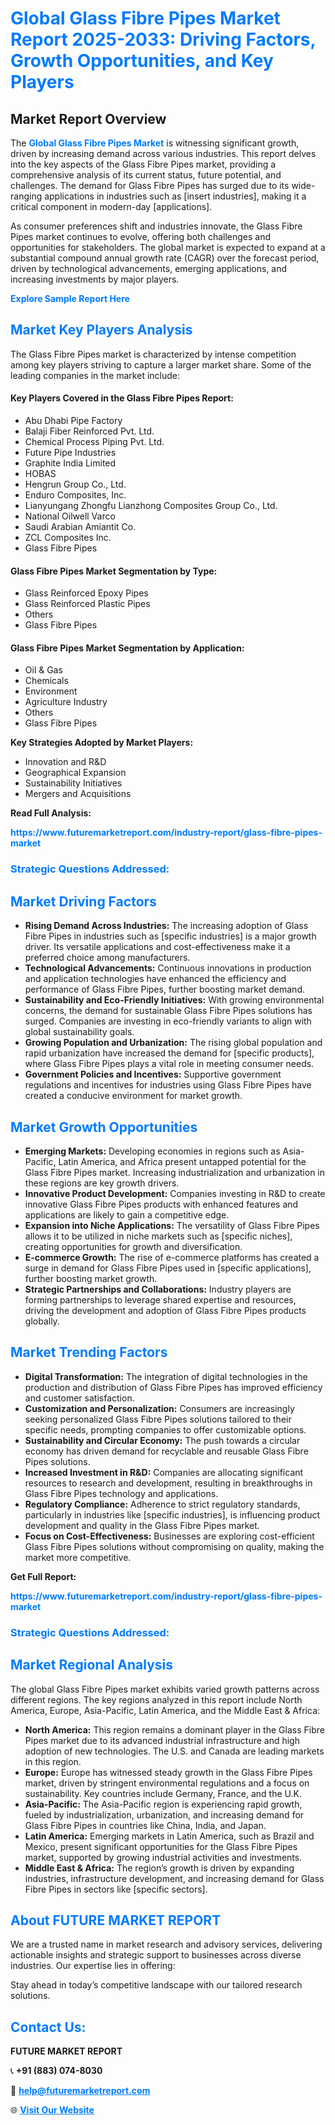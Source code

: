 <h1 style="color: #007BFF;">Global Glass Fibre Pipes Market Report 2025-2033: Driving Factors, Growth Opportunities, and Key Players</h1>

<section id="overview">
<h2>Market Report Overview</h2>
<p>The <a href="https://www.futuremarketreport.com/industry-report/glass-fibre-pipes-market" style="color: #007BFF; text-decoration: none;"><strong>Global Glass Fibre Pipes Market</strong></a> is witnessing significant growth, driven by increasing demand across various industries. This report delves into the key aspects of the Glass Fibre Pipes market, providing a comprehensive analysis of its current status, future potential, and challenges. The demand for Glass Fibre Pipes has surged due to its wide-ranging applications in industries such as [insert industries], making it a critical component in modern-day [applications].</p>
<p>As consumer preferences shift and industries innovate, the Glass Fibre Pipes market continues to evolve, offering both challenges and opportunities for stakeholders. The global market is expected to expand at a substantial compound annual growth rate (CAGR) over the forecast period, driven by technological advancements, emerging applications, and increasing investments by major players.</p>
</section>

<section id="overview">
<p><a href="https://www.futuremarketreport.com/request-sample/reportId=100216" style="color: #007BFF; text-decoration: none;"><strong>Explore Sample Report Here</strong></a></p>
</section>

<section id="key-players">
<h2 style="color: #007BFF;">Market Key Players Analysis</h2>
<p>The Glass Fibre Pipes market is characterized by intense competition among key players striving to capture a larger market share. Some of the leading companies in the market include:</p>
<h4>Key Players Covered in the Glass Fibre Pipes Report:</h4>
<ul><li>Abu Dhabi Pipe Factory</li><li>Balaji Fiber Reinforced Pvt. Ltd.</li><li>Chemical Process Piping Pvt. Ltd.</li><li>Future Pipe Industries</li><li>Graphite India Limited</li><li>HOBAS</li><li>Hengrun Group Co., Ltd.</li><li>Enduro Composites, Inc.</li><li>Lianyungang Zhongfu Lianzhong Composites Group Co., Ltd.</li><li>National Oilwell Varco</li><li>Saudi Arabian Amiantit Co.</li><li>ZCL Composites Inc.</li><li>Glass Fibre Pipes</li></ul>
<h4>Glass Fibre Pipes Market Segmentation by Type:</h4>
<ul><li>Glass Reinforced Epoxy Pipes</li><li>Glass Reinforced Plastic Pipes</li><li>Others</li><li>Glass Fibre Pipes</li></ul>

<h4>Glass Fibre Pipes Market Segmentation by Application:</h4>
<ul><li>Oil &amp; Gas</li><li>Chemicals</li><li>Environment</li><li>Agriculture Industry</li><li>Others</li><li>Glass Fibre Pipes</li></ul>
<p><strong>Key Strategies Adopted by Market Players:</strong></p>
<ul>
<li>Innovation and R&D</li>
<li>Geographical Expansion</li>
<li>Sustainability Initiatives</li>
<li>Mergers and Acquisitions</li>
</ul>
</section>

<section>
<p><strong>Read Full Analysis: </strong></p><a href="https://www.futuremarketreport.com/industry-report/glass-fibre-pipes-market" style="color: #007BFF; text-decoration: none;"><strong>https://www.futuremarketreport.com/industry-report/glass-fibre-pipes-market</strong></a>
<h3 style="color: #007BFF;">Strategic Questions Addressed:</h3>
</section>

<section id="driving-factors">
<h2 style="color: #007BFF;">Market Driving Factors</h2>
<ul>
<li><strong>Rising Demand Across Industries:</strong> The increasing adoption of Glass Fibre Pipes in industries such as [specific industries] is a major growth driver. Its versatile applications and cost-effectiveness make it a preferred choice among manufacturers.</li>
<li><strong>Technological Advancements:</strong> Continuous innovations in production and application technologies have enhanced the efficiency and performance of Glass Fibre Pipes, further boosting market demand.</li>
<li><strong>Sustainability and Eco-Friendly Initiatives:</strong> With growing environmental concerns, the demand for sustainable Glass Fibre Pipes solutions has surged. Companies are investing in eco-friendly variants to align with global sustainability goals.</li>
<li><strong>Growing Population and Urbanization:</strong> The rising global population and rapid urbanization have increased the demand for [specific products], where Glass Fibre Pipes plays a vital role in meeting consumer needs.</li>
<li><strong>Government Policies and Incentives:</strong> Supportive government regulations and incentives for industries using Glass Fibre Pipes have created a conducive environment for market growth.</li>
</ul>
</section>

<section id="growth-opportunities">
<h2 style="color: #007BFF;">Market Growth Opportunities</h2>
<ul>
<li><strong>Emerging Markets:</strong> Developing economies in regions such as Asia-Pacific, Latin America, and Africa present untapped potential for the Glass Fibre Pipes market. Increasing industrialization and urbanization in these regions are key growth drivers.</li>
<li><strong>Innovative Product Development:</strong> Companies investing in R&D to create innovative Glass Fibre Pipes products with enhanced features and applications are likely to gain a competitive edge.</li>
<li><strong>Expansion into Niche Applications:</strong> The versatility of Glass Fibre Pipes allows it to be utilized in niche markets such as [specific niches], creating opportunities for growth and diversification.</li>
<li><strong>E-commerce Growth:</strong> The rise of e-commerce platforms has created a surge in demand for Glass Fibre Pipes used in [specific applications], further boosting market growth.</li>
<li><strong>Strategic Partnerships and Collaborations:</strong> Industry players are forming partnerships to leverage shared expertise and resources, driving the development and adoption of Glass Fibre Pipes products globally.</li>
</ul>
</section>

<section id="trending-factors">
<h2 style="color: #007BFF;">Market Trending Factors</h2>
<ul>
<li><strong>Digital Transformation:</strong> The integration of digital technologies in the production and distribution of Glass Fibre Pipes has improved efficiency and customer satisfaction.</li>
<li><strong>Customization and Personalization:</strong> Consumers are increasingly seeking personalized Glass Fibre Pipes solutions tailored to their specific needs, prompting companies to offer customizable options.</li>
<li><strong>Sustainability and Circular Economy:</strong> The push towards a circular economy has driven demand for recyclable and reusable Glass Fibre Pipes solutions.</li>
<li><strong>Increased Investment in R&D:</strong> Companies are allocating significant resources to research and development, resulting in breakthroughs in Glass Fibre Pipes technology and applications.</li>
<li><strong>Regulatory Compliance:</strong> Adherence to strict regulatory standards, particularly in industries like [specific industries], is influencing product development and quality in the Glass Fibre Pipes market.</li>
<li><strong>Focus on Cost-Effectiveness:</strong> Businesses are exploring cost-efficient Glass Fibre Pipes solutions without compromising on quality, making the market more competitive.</li>
</ul>
</section>

<section>
<p><strong>Get Full Report: </strong></p><a href="https://www.futuremarketreport.com/industry-report/glass-fibre-pipes-market" style="color: #007BFF; text-decoration: none;"><strong>https://www.futuremarketreport.com/industry-report/glass-fibre-pipes-market</strong></a>
<h3 style="color: #007BFF;">Strategic Questions Addressed:</h3>
</section>


<section id="regional-analysis">
<h2 style="color: #007BFF;">Market Regional Analysis</h2>
<p>The global Glass Fibre Pipes market exhibits varied growth patterns across different regions. The key regions analyzed in this report include North America, Europe, Asia-Pacific, Latin America, and the Middle East & Africa:</p>
<ul>
<li><strong>North America:</strong> This region remains a dominant player in the Glass Fibre Pipes market due to its advanced industrial infrastructure and high adoption of new technologies. The U.S. and Canada are leading markets in this region.</li>
<li><strong>Europe:</strong> Europe has witnessed steady growth in the Glass Fibre Pipes market, driven by stringent environmental regulations and a focus on sustainability. Key countries include Germany, France, and the U.K.</li>
<li><strong>Asia-Pacific:</strong> The Asia-Pacific region is experiencing rapid growth, fueled by industrialization, urbanization, and increasing demand for Glass Fibre Pipes in countries like China, India, and Japan.</li>
<li><strong>Latin America:</strong> Emerging markets in Latin America, such as Brazil and Mexico, present significant opportunities for the Glass Fibre Pipes market, supported by growing industrial activities and investments.</li>
<li><strong>Middle East & Africa:</strong> The region’s growth is driven by expanding industries, infrastructure development, and increasing demand for Glass Fibre Pipes in sectors like [specific sectors].</li>
</ul>
</section>

<footer>
<h2 style="color: #007BFF;">About FUTURE MARKET REPORT</h2>
<p>We are a trusted name in market research and advisory services, delivering actionable insights and strategic support to businesses across diverse industries. Our expertise lies in offering:</p>

<p>Stay ahead in today’s competitive landscape with our tailored research solutions.</p>

<h2 style="color: #007BFF;">Contact Us:</h2>
<p><strong>FUTURE MARKET REPORT</strong></p>
<p>📞 <strong>+91 (883) 074-8030</strong></p>
<p>📧 <strong><a href="mailto:help@futuremarketreport.com" style="color: #007BFF;">help@futuremarketreport.com</a></strong></p>
<p>🌐 <strong><a href="https://www.futuremarketreport.com/" style="color: #007BFF;">Visit Our Website</a></strong></p>
</footer>